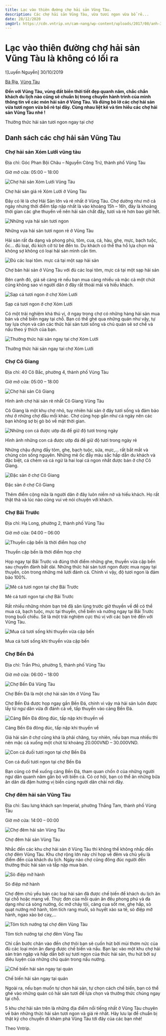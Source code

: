 ```yaml
---
title: Lạc vào thiên đường chợ hải sản Vũng Tàu.
description: Các chợ hải sản Vũng Tàu, vừa tươi ngon vừa bổ rẻ...
date: 28/12/2020
imgUrl: https://cdn.vntrip.vn/cam-nang/wp-content/uploads/2017/08/anh-3-10.png
---
```



# Lạc vào thiên đường chợ hải sản Vũng Tàu là không có lối ra

![Luyến Nguyễn] 30/10/2019

[Bà Rịa](https://www.vntrip.vn/cam-nang/du-lich/mien-nam/du-lich-ba-ria),  [Vũng Tàu](https://www.vntrip.vn/cam-nang/du-lich/mien-nam/du-lich-ba-ria/du-lich-vung-tau)

**Đến với Vũng Tàu, vùng đất biển thời tiết đẹp quanh năm, chắc chắn khách du lịch nào cũng sẽ chuẩn bị trong chuyến hành trình của mình thông tin về các món hải sản ở Vũng Tàu. Và đừng bỏ lỡ các chợ hải sản vừa tươi ngon vừa bổ rẻ tại đây. Cùng nhau liệt kê và tìm hiểu các chợ hải sản Vũng Tàu nhé !**

Thưởng thức hải sản tươi ngon ngay tại chợ

## **Danh sách các chợ hải sản Vũng Tàu**

### Chợ hải sản Xóm Lưới vũng tàu

Địa chỉ: Góc Phan Bội Châu – Nguyễn Công Trứ, thành phố Vũng Tàu

Giờ mở cửa: 05:00 – 18:00

![Chợ hải sản Xóm Lưới Vũng Tàu](https://cdn.vntrip.vn/cam-nang/wp-content/uploads/2017/08/anh-3-10.png "Chợ hải sản Xóm Lưới Vũng Tàu")

Chợ hải sản giá rẻ Xóm Lưới ở Vũng Tàu

Đây có lẽ là chợ Hải Sản lớn và rẻ nhất ở Vũng Tàu. Chợ dường như mở cả ngày nhưng thời điểm tấp nập nhất là vào khoảng 15h – 16h, đây là khoảng thời gian các ghe thuyền về nên hải sản chất đầy, tươi và rẻ hơn bao giờ hết.

![Những vựa hải sản tươi ngon](https://cdn.vntrip.vn/cam-nang/wp-content/uploads/2017/08/anh-4-10.png "Những vựa hải sản tươi ngon")

Những vựa hải sản tươi ngon rẻ ở Vũng Tàu

Hải sản rất đa dạng và phong phú, tôm, cua, cá, hàu, ghẹ, mực, bạch tuộc, ốc… đủ loại, đủ kích cỡ từ bé đến to. Du khách có thể tha hồ lựa chọn mà không sợ không có loại hải sản mình cần tìm.

![Đủ các loại tôm. mực cá tại một sạp hải sản](https://cdn.vntrip.vn/cam-nang/wp-content/uploads/2017/08/anh-7-9.png "Đủ các loại tôm. mực cá tại một sạp hải sản")

Chợ bán hải sản ở Vũng Tàu với đủ các loại tôm, mực cá tại một sạp hải sản

Bên cạnh đó, giá sẽ càng rẻ nếu bạn mua càng nhiều và mặc cả một chút cũng không sao vì người dân ở đây rất thoải mái và hiếu khách.

![Sạp cá tươi ngon ở chợ Xóm Lưới](https://cdn.vntrip.vn/cam-nang/wp-content/uploads/2017/08/anh6.png "Sạp cá tươi ngon ở chợ Xóm Lưới")

Sạp cá tươi ngon ở chợ Xóm Lưới

Có một trải nghiệm khá thú vị, ở ngay trong chợ có những hàng hải sản mua bán và chế biến ngay tại chỗ. Bạn có thể ghé qua những quán như vậy, tự tay lựa chọn và cân các thức hải sản tươi sống và chủ quán sẽ sơ chế và nấu theo ý thích của bạn.

![Thưởng thức hải sản ngay tại chợ Xóm Lưới](https://cdn.vntrip.vn/cam-nang/wp-content/uploads/2017/08/anh-8-10.png "Thưởng thức hải sản ngay tại chợ Xóm Lưới")

Thưởng thức hải sản ngay tại chợ Xóm Lưới

### **Chợ Cô Giang**

Địa chỉ: 40 Cô Bắc, phường 4, thành phố Vũng Tàu

Giờ mở cửa: 05:00 – 18:00

![Chợ hải sản Cô Giang](https://cdn.vntrip.vn/cam-nang/wp-content/uploads/2017/08/anh-9-10.png "Chợ hải sản Cô Giang")

Hình ảnh chợ hải sản rẻ nhất Cô Giang Vũng Tàu

Cô Giang là một khu chợ nhỏ, tuy nhiên hải sản ở đây tươi sống và đảm bảo như ở những chợ đầu mối khác. Chợ cũng họp gần như cả ngày nên các bạn không sợ bị gò bó về mặt thời gian.

![Những con cá được ướp đá để giữ độ tươi trong ngày](https://cdn.vntrip.vn/cam-nang/wp-content/uploads/2017/08/anh-10-8.png "Những con cá được ướp đá để giữ độ tươi trong ngày")

Hình ảnh những con cá được ướp đá để giữ độ tươi trong ngày rẻ

Những chậu đựng đầy tôm, ghẹ, bạch tuộc, sứa, mực,… rất bắt mắt và chúng còn sống nguyên. Những mẻ ốc đầy màu sắc hấp dẫn du khách và đặc biệt, cá chẻm và cá ngừ là hai loại cá ngon nhất được bán ở chợ Cô Giang.

![Đặc sản ở chợ Cô Giang](https://cdn.vntrip.vn/cam-nang/wp-content/uploads/2017/08/anh-11-10.png "Đặc sản ở chợ Cô Giang")

Đặc sản ở chợ Cô Giang

Thêm điểm cộng nữa là người dân ở đây luôn niềm nở và hiếu khách. Họ rất thật thà và lúc nào cũng vui vẻ nói chuyện với khách.

### **Chợ Bãi Trước**

Địa chỉ: Hạ Long, phường 2, thành phố Vũng Tàu

Giờ mở cửa: 04:00 – 06:00

![Thuyền cập bến là thời điểm họp chợ](https://cdn.vntrip.vn/cam-nang/wp-content/uploads/2017/08/anh-12-8.png "Thuyền cập bến là thời điểm họp chợ")

Thuyền cập bến là thời điểm họp chợ

Họp ngay tại Bãi Trước và đúng thời điểm những ghe, thuyền vừa cập bến sau chuyến đánh bắt dài. Những thức hải sản tươi ngon được mua ngay tại thuyền, còn trong những mẻ lưới đánh cá. Chính vì vậy, độ tươi ngon là đảm bảo 100%.

![Mẻ cá tươi ngon tại chợ Bãi Trước](https://cdn.vntrip.vn/cam-nang/wp-content/uploads/2017/08/anh-13-10.png "Mẻ cá tươi ngon tại chợ Bãi Trước")

Mẻ cá tươi ngon tại chợ Bãi Trước

Rất nhiều những nhóm bạn trẻ đã săn lùng trước giờ thuyền về để có thể mua cá, bạch tuộc, mực tại thuyền, chế biến và nướng ngay tại Bãi Trước trong buổi chiều. Sẽ là một trải nghiệm cực thú vị với các bạn trẻ đến với Vũng Tàu.

![Mua cá tươi sống khi thuyền vừa cập bến](https://cdn.vntrip.vn/cam-nang/wp-content/uploads/2017/08/anh-14-10.png "Mua cá tươi sống khi thuyền vừa cập bến")

Mua cá tươi sống khi thuyền vừa cập bến

### **Chợ Bến Đá**

Địa chỉ: Trần Phú, phường 5, thành phố Vũng Tàu

Giờ mở cửa: 06:00 – 18:00

![Chợ Bến Đá Vũng Tàu](https://cdn.vntrip.vn/cam-nang/wp-content/uploads/2017/08/anh-15-9.png "Chợ Bến Đá Vũng Tàu")

Chợ Bến Đá là một chợ hải sản lớn ở Vũng Tàu

Chợ Bến Đá được họp ngay gần Bến Đá, chính vì vậy mà hải sản luôn được lấy từ ngư dân vừa đi đánh cá về, tấp thuyền vào cảng Bến Đá.

![Cảng Bến Đá đông đúc, tấp nập khi thuyền về](https://cdn.vntrip.vn/cam-nang/wp-content/uploads/2017/08/anh-16-9.png "Cảng Bến Đá đông đúc, tấp nập khi thuyền về")

Cảng Bến Đá đông đúc, tấp nập khi thuyền về

Giá hải sản ở chợ cũng khá là phải chăng, tuy nhiên, nếu bạn mua nhiều thì nên mặc cả xuống một chút từ khoảng 20.000VND – 30.000VND.

![Con cá đuối tươi ngon tại chợ Bến Đá](https://cdn.vntrip.vn/cam-nang/wp-content/uploads/2017/08/anh-17-8.png "Con cá đuối tươi ngon tại chợ Bến Đá")

Con cá đuối tươi ngon tại chợ Bến Đá

Bạn cũng có thể xuống cảng Bến Đá, tham quan chốn ở của những người ngư dân quanh năm gắn bó với biển cả. Có cơ hội, bạn có thể ăn những bữa ăn dân dã đậm hương vị biển cùng người dân chài nơi đây.

### **Chợ đêm hải sản Vũng Tàu**

Địa chỉ: Sau lưng khách sạn Imperial, phường Thắng Tam, thành phố Vũng Tàu

Giờ mở cửa: 14:00 – 00:00

![Chợ đêm hải sản Vũng Tàu](https://cdn.vntrip.vn/cam-nang/wp-content/uploads/2017/08/anh-18-8.png "Chợ đêm hải sản Vũng Tàu")

Chợ đêm hải sản Vũng Tàu

Nhắc đến các khu chợ hải sản ở Vũng Tàu thì không thể không nhắc đến chợ đêm Vũng Tàu. Khu chợ rộng lớn này chỉ họp về đêm và chủ yếu là điểm đến của khách du lịch. Ngày nào chợ cũng đông đúc người đến thưởng thức hải sản và tấp nập mua bán.

![Sò điệp mỡ hành](https://cdn.vntrip.vn/cam-nang/wp-content/uploads/2017/08/anh-20-6.png "Sò điệp mỡ hành")

Sò điệp mỡ hành

Chợ đêm chủ yếu bán các loại hải sản đã được chế biến để khách du lịch ăn tại chỗ hoặc mang về. Thực đơn của mỗi quán ăn đều phong phú và đa dạng như cá sòng nướng, ốc mỡ cháy tỏi, càng cua sốt me, ghẹ hấp, sò quạt nướng mỡ hành, tôm tích rang muối, sò huyết xào sa tế, sò điệp mỡ hành, ngao xào bơ cay,…

![Tôm tích nướng tại chợ đêm Vũng Tàu](https://cdn.vntrip.vn/cam-nang/wp-content/uploads/2017/08/anh-19-7.png "Tôm tích nướng tại chợ đêm Vũng Tàu")

Tôm tích nướng tại chợ đêm Vũng Tàu

Chỉ cần bước chân vào đến chợ thôi bạn sẽ cuốn hút bởi mùi thơm nức của đủ các loại món ăn đang được chế biến và nấu. Bạn lạc vào một khu chợ hải sản tràn ngập và hấp dẫn bởi sự tươi ngon của thức hải sản, thu hút bởi sự điêu luyện của những chủ quán trong nấu nướng.

![Chế biến hải sản ngay tại quán](https://cdn.vntrip.vn/cam-nang/wp-content/uploads/2017/08/anh-21-5.png "Chế biến hải sản ngay tại quán")

Chế biến hải sản ngay tại quán

Ngoài ra, nếu bạn muốn tự chọn hải sản, tự chọn cách chế biến, bạn có thể ghé vào những quán có hải sản tươi để lựa chọn và thưởng thức chúng ngay tại chỗ.

5 khu chợ hải sản trên là những địa điểm nổi tiếng nhất ở Vũng Tàu chuyên về bán những thức hải sản tươi ngon và giá rẻ nhất. Hãy lưu lại để chuẩn bị thật kỹ cho chuyến đi khám phá Vũng Tàu tới đây của các bạn nhé!

Theo Vntrip.